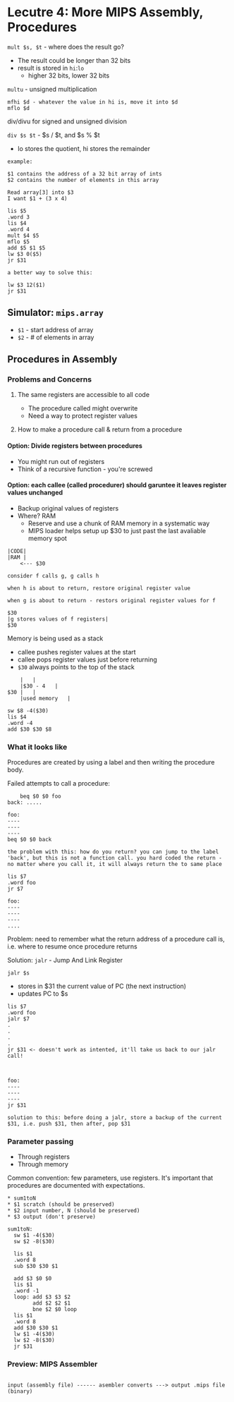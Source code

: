 # Lecutre 4: More MIPS Assembly, Procedures

`mult $s, $t` - where does the result go?

* The result could be longer than 32 bits
* result is stored in `hi`:`lo`
  * higher 32 bits, lower 32 bits

`multu` - unsigned multiplication

```none
mfhi $d - whatever the value in hi is, move it into $d
mflo $d
```

div/divu for signed and unsigned division

`div $s $t` - $s / $t, and $s % $t

* lo stores the quotient, hi stores the remainder

```none
example:

$1 contains the address of a 32 bit array of ints
$2 contains the number of elements in this array

Read array[3] into $3
I want $1 + (3 x 4)

lis $5
.word 3
lis $4
.word 4
mult $4 $5
mflo $5
add $5 $1 $5
lw $3 0($5)
jr $31

a better way to solve this:

lw $3 12($1)
jr $31
```

## Simulator: `mips.array`

* `$1` - start address of array
* `$2` - # of elements in array

## Procedures in Assembly

### Problems and Concerns

1. The same registers are accessible to all code
    * The procedure called might overwrite
    * Need a way to protect register values

2. How to make a procedure call & return from a procedure

#### Option: Divide registers between procedures

* You might run out of registers
* Think of a recursive function - you're screwed

#### Option: each callee (called procedurer) should garuntee it leaves register values unchanged

* Backup original values of registers
* Where? RAM
  * Reserve and use a chunk of RAM memory in a systematic way
  * MIPS loader helps setup up $30 to just past the last avaliable memory spot

```none
|CODE|
|RAM |
    <--- $30
```

```none
consider f calls g, g calls h

when h is about to return, restore original register value

when g is about to return - restors original register values for f

$30
|g stores values of f registers|
$30
```

Memory is being used as a stack

* callee pushes register values at the start
* callee pops register values just before returning
* `$30` always points to the top of the stack

```none
    |   |
    |$30 - 4   |
$30 |   |
    |used memory   |

sw $8 -4($30)
lis $4
.word -4
add $30 $30 $8
```

### What it looks like

Procedures are created by using a label and then writing the procedure body.

Failed attempts to call a procedure:

```none
    beq $0 $0 foo
back: .....

foo:
----
----
----
beq $0 $0 back

the problem with this: how do you return? you can jump to the label 'back', but this is not a function call. you hard coded the return - no matter where you call it, it will always return the to same place
```

```none
lis $7
.word foo
jr $7

foo:
----
----
----
....
```

Problem: need to remember what the return address of a procedure call is, i.e. where to resume once procedure returns

Solution: `jalr` - Jump And Link Register

`jalr $s`

* stores in $31 the current value of PC (the next instruction)
* updates PC to $s

```none
lis $7
.word foo
jalr $7
.
.
.
.
jr $31 <- doesn't work as intented, it'll take us back to our jalr call!



foo:
----
----
----
jr $31

solution to this: before doing a jalr, store a backup of the current $31, i.e. push $31, then after, pop $31
```

### Parameter passing

* Through registers
* Through memory

Common convention: few parameters, use registers. It's important that procedures are documented with expectations.

```none
* sum1toN
* $1 scratch (should be preserved)
* $2 input number, N (should be preserved)
* $3 output (don't preserve)

sum1toN:
  sw $1 -4($30)
  sw $2 -8($30)

  lis $1
  .word 8
  sub $30 $30 $1

  add $3 $0 $0
  lis $1
  .word -1
  loop: add $3 $3 $2
        add $2 $2 $1
        bne $2 $0 loop
  lis $1
  .word 8
  add $30 $30 $1
  lw $1 -4($30)
  lw $2 -8($30)
  jr $31
```

### Preview: MIPS Assembler

```

input (assembly file) ------ asembler converts ---> output .mips file (binary)
```